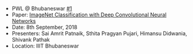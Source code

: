 - PWL @ Bhubaneswar [#1](https://www.facebook.com/events/245420516160893/)
- Paper: [ImageNet Classification with Deep Convolutional Neural Networks](https://papers.nips.cc/paper/4824-imagenet-classification-with-deep-convolutional-neural-networks)
- Date: 8th September, 2018
- Presenters: Sai Amrit Patnaik,  Sthita Pragyan Pujari, Himansu Didwania, Shivank Pathak
- Location: IIIT Bhubaneswar

